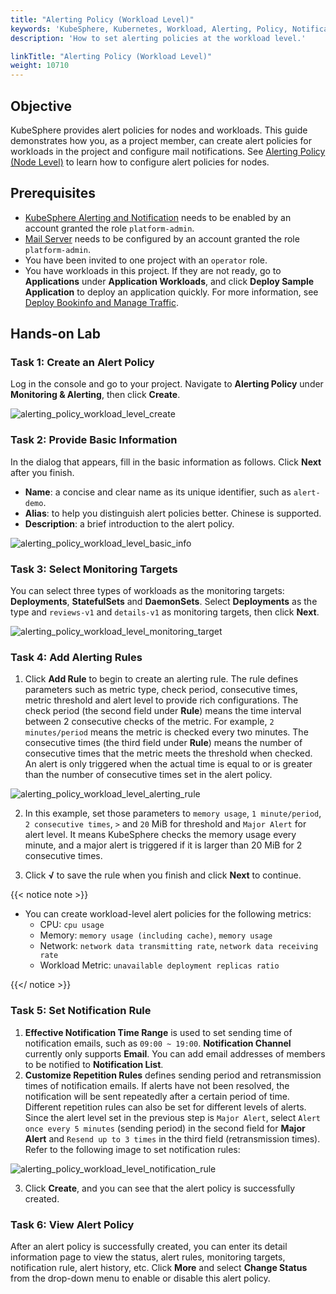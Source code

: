 ```yaml
---
title: "Alerting Policy (Workload Level)"
keywords: 'KubeSphere, Kubernetes, Workload, Alerting, Policy, Notification'
description: 'How to set alerting policies at the workload level.'

linkTitle: "Alerting Policy (Workload Level)"
weight: 10710
---
```


## Objective

KubeSphere provides alert policies for nodes and workloads. This guide demonstrates how you, as a project member, can create alert policies for workloads in the project and configure mail notifications. See [Alerting Policy (Node Level)](../../../cluster-administration/alerting/alerting-policy/) to learn how to configure alert policies for nodes.

## Prerequisites

- [KubeSphere Alerting and Notification](../../../pluggable-components/alerting-notification/) needs to be enabled by an account granted the role `platform-admin`.
- [Mail Server](../../../cluster-administration/cluster-settings/mail-server/) needs to be configured by an account granted the role `platform-admin`.
- You have been invited to one project with an `operator` role.
- You have workloads in this project. If they are not ready, go to **Applications** under **Application Workloads**, and click **Deploy Sample Application** to deploy an application quickly. For more information, see [Deploy Bookinfo and Manage Traffic](../../../quick-start/deploy-bookinfo-to-k8s/).

## Hands-on Lab

### Task 1: Create an Alert Policy

Log in the console and go to your project. Navigate to **Alerting Policy** under **Monitoring & Alerting**, then click **Create**.

![alerting_policy_workload_level_create](/images/docs/alerting/alerting_policy_workload_level_create.png)

### Task 2: Provide Basic Information

In the dialog that appears, fill in the basic information as follows. Click **Next** after you finish.
- **Name**: a concise and clear name as its unique identifier, such as `alert-demo`.
- **Alias**: to help you distinguish alert policies better. Chinese is supported.
- **Description**: a brief introduction to the alert policy.

![alerting_policy_workload_level_basic_info](/images/docs/alerting/alerting_policy_workload_level_basic_info.png)

### Task 3: Select Monitoring Targets

You can select three types of workloads as the monitoring targets: **Deployments**, **StatefulSets** and **DaemonSets**. Select **Deployments** as the type and `reviews-v1` and `details-v1` as monitoring targets, then click **Next**.

![alerting_policy_workload_level_monitoring_target](/images/docs/alerting/alerting_policy_workload_level_monitoring_target.png)

### Task 4: Add Alerting Rules

1. Click **Add Rule** to begin to create an alerting rule. The rule defines parameters such as metric type, check period, consecutive times, metric threshold and alert level to provide rich configurations. The check period (the second field under **Rule**) means the time interval between 2 consecutive checks of the metric. For example, `2 minutes/period` means the metric is checked every two minutes. The consecutive times (the third field under **Rule**) means the number of consecutive times that the metric meets the threshold when checked. An alert is only triggered when the actual time is equal to or is greater than the number of consecutive times set in the alert policy.

![alerting_policy_workload_level_alerting_rule](/images/docs/alerting/alerting_policy_workload_level_alerting_rule.png)

2. In this example, set those parameters to `memory usage`, `1 minute/period`, `2 consecutive times`, `>` and `20` MiB for threshold and `Major Alert` for alert level. It means KubeSphere checks the memory usage every minute, and a major alert is triggered if it is larger than 20 MiB for 2 consecutive times.  

3. Click **√** to save the rule when you finish and click **Next** to continue.

{{< notice note >}}

- You can create workload-level alert policies for the following metrics:
    - CPU: `cpu usage`
    - Memory: `memory usage (including cache)`, `memory usage`
    - Network: `network data transmitting rate`, `network data receiving rate`
    - Workload Metric: `unavailable deployment replicas ratio`

{{</ notice >}}

### Task 5: Set Notification Rule

1. **Effective Notification Time Range** is used to set sending time of notification emails, such as `09:00 ~ 19:00`. **Notification Channel** currently only supports **Email**. You can add email addresses of members to be notified to **Notification List**.
1. **Customize Repetition Rules** defines sending period and retransmission times of notification emails. If alerts have not been resolved, the notification will be sent repeatedly after a certain period of time. Different repetition rules can also be set for different levels of alerts. Since the alert level set in the previous step is `Major Alert`, select `Alert once every 5 minutes` (sending period) in the second field for **Major Alert** and `Resend up to 3 times` in the third field (retransmission times). Refer to the following image to set notification rules:

![alerting_policy_workload_level_notification_rule](/images/docs/alerting/alerting_policy_workload_level_notification_rule.png)

3. Click **Create**, and you can see that the alert policy is successfully created.

### Task 6: View Alert Policy

After an alert policy is successfully created, you can enter its detail information page to view the status, alert rules, monitoring targets, notification rule, alert history, etc. Click **More** and select **Change Status** from the drop-down menu to enable or disable this alert policy.